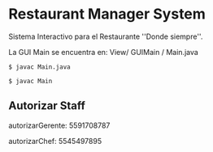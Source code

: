 # Restaurant Manager System

Sistema Interactivo para el Restaurante ''Donde siempre''.

La GUI Main se encuentra en: View/ GUIMain / Main.java 

`$ javac Main.java `

`$ javac Main `

## Autorizar Staff

autorizarGerente: 5591708787

autorizarChef: 5545497895
